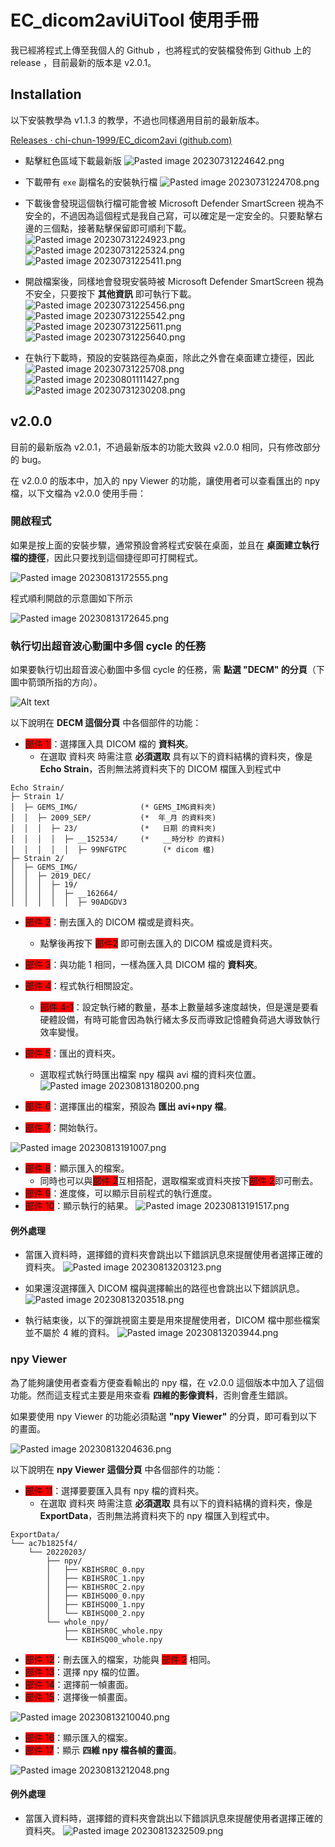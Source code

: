 # EC_dicom2aviUiTool 使用手冊
 我已經將程式上傳至我個人的 Github ，也將程式的安裝檔發佈到 Github 上的 release ，目前最新的版本是 v2.0.1。


## Installation

以下安裝教學為 v1.1.3 的教學，不過也同樣適用目前的最新版本。

[Releases · chi-chun-1999/EC_dicom2avi (github.com)](https://github.com/chi-chun-1999/EC_dicom2avi)



- 點擊紅色區域下載最新版
![Pasted image 20230731224642.png](.assert/Pasted%20image%2020230731224642.png)

- 下載帶有 `exe` 副檔名的安裝執行檔
![Pasted image 20230731224708.png](.assert/Pasted%20image%2020230731224708.png)

- 下載後會發現這個執行檔可能會被 Microsoft Defender SmartScreen 視為不安全的，不過因為這個程式是我自己寫，可以確定是一定安全的。只要點擊右邊的三個點，接著點擊保留即可順利下載。
![Pasted image 20230731224923.png](.assert/Pasted%20image%2020230731224923.png)
![Pasted image 20230731225324.png](.assert/Pasted%20image%2020230731225324.png)
![Pasted image 20230731225411.png](.assert/Pasted%20image%2020230731225411.png)

- 開啟檔案後，同樣地會發現安裝時被 Microsoft Defender SmartScreen 視為不安全，只要按下 __其他資訊__ 即可執行下載。 
![Pasted image 20230731225456.png](.assert/Pasted%20image%2020230731225456.png)
![Pasted image 20230731225542.png](.assert/Pasted%20image%2020230731225542.png)
![Pasted image 20230731225611.png](.assert/Pasted%20image%2020230731225611.png)
![Pasted image 20230731225640.png](.assert/Pasted%20image%2020230731225640.png)

- 在執行下載時，預設的安裝路徑為桌面，除此之外會在桌面建立捷徑，因此
![Pasted image 20230731225708.png](.assert/Pasted%20image%2020230731225708.png)
![Pasted image 20230801111427.png](.assert/Pasted%20image%2020230801111427.png)
![Pasted image 20230731230208.png](.assert/Pasted%20image%2020230731230208.png)



## v2.0.0 
目前的最新版為 v2.0.1，不過最新版本的功能大致與 v2.0.0 相同，只有修改部分的 bug。

在 v2.0.0 的版本中，加入的 npy Viewer 的功能，讓使用者可以查看匯出的 npy 檔，以下文檔為 v2.0.0 使用手冊：

### 開啟程式

如果是按上面的安裝步驟，通常預設會將程式安裝在桌面，並且在 __桌面建立執行檔的捷徑__，因此只要找到這個捷徑即可打開程式。

![Pasted image 20230813172555.png](.assert/Pasted%20image%2020230813172555.png)

程式順利開啟的示意圖如下所示

![Pasted image 20230813172645.png](.assert/Pasted%20image%2020230813172645.png)

### 執行切出超音波心動圖中多個 cycle 的任務


如果要執行切出超音波心動圖中多個 cycle 的任務，需 __點選 "DECM" 的分頁__（下圖中箭頭所指的方向）。

<!-- ![Pasted image 20230813173844.png](.assert/Pasted%20image%2020230813173844.png) -->
![Alt text](.assert/image.png)

以下說明在 __DECM 這個分頁__ 中各個部件的功能：

- <font style="background: red">部件 1 </font>：選擇匯入具 DICOM 檔的 __資料夾__。
	- 在選取 資料夾 時需注意 __必須選取__ 具有以下的資料結構的資料夾，像是 __Echo Strain__，否則無法將資料夾下的 DICOM 檔匯入到程式中
```
Echo Strain/
├─ Strain 1/
│  ├─ GEMS_IMG/              (* GEMS_IMG資料夾)
│  │  ├─ 2009_SEP/           (*  年_月 的資料夾)
│  │  │  ├─ 23/              (*   日期 的資料夾)
│  │  │  │  ├─ __152534/     (*   __時分秒 的資料)
│  │  │  │  │  ├─ 99NFGTPC        (* dicom 檔)
├─ Strain 2/
│  ├─ GEMS_IMG/
│  │  ├─ 2019_DEC/
│  │  │  ├─ 19/
│  │  │  │  ├─ __162664/
│  │  │  │  │  ├─ 90ADGDV3         
```
- <font style="background: red">部件 2</font>：刪去匯入的 DICOM 檔或是資料夾。
	- 點擊後再按下  <font style="background: red">部件2</font> 即可刪去匯入的 DICOM 檔或是資料夾。
- <font style="background: red">部件 3</font>：與功能 1 相同，一樣為匯入具 DICOM 檔的 __資料夾__。
- <font style="background:red">部件 4</font>：程式執行相關設定。
	- <font style="background: red">部件 4-1</font>：設定執行緖的數量，基本上數量越多速度越快，但是還是要看硬體設備，有時可能會因為執行緒太多反而導致記憶體負荷過大導致執行效率變慢。
- <font style="background: red">部件 5</font>：匯出的資料夾。
	- 選取程式執行時匯出檔案 npy 檔與 avi 檔的資料夾位置。
![Pasted image 20230813180200.png](.assert/Pasted%20image%2020230813180200.png)

- <font style="background: red">部件 6</font>：選擇匯出的檔案，預設為 __匯出 avi+npy 檔__。
- <font style="background: red">部件 7</font>：開始執行。

![Pasted image 20230813191007.png](.assert/Pasted%20image%2020230813191007.png)

- <font style="background: red">部件 8</font>：顯示匯入的檔案。
	- 同時也可以與<font style="background: red">部件 2</font>互相搭配，選取檔案或資料夾按下<font style="background: red">部件 2</font>即可刪去。
- <font style="background: red">部件 9</font>：進度條，可以顯示目前程式的執行進度。
- <font style="background: red">部件 10</font>：顯示執行的結果。
![Pasted image 20230813191517.png](.assert/Pasted%20image%2020230813191517.png)
#### 例外處理

- 當匯入資料時，選擇錯的資料夾會跳出以下錯誤訊息來提醒使用者選擇正確的資料夾。
![Pasted image 20230813203123.png](.assert/Pasted%20image%2020230813203123.png)

- 如果還沒選擇匯入 DICOM 檔與選擇輸出的路徑也會跳出以下錯誤訊息。
![Pasted image 20230813203518.png](.assert/Pasted%20image%2020230813203518.png)
- 執行結束後，以下的彈跳視窗主要是用來提醒使用者，DICOM 檔中那些檔案並不屬於 4 維的資料。
![Pasted image 20230813203944.png](.assert/Pasted%20image%2020230813203944.png)

### npy Viewer

為了能夠讓使用者查看方便查看輸出的 npy 檔，在 v2.0.0 這個版本中加入了這個功能。然而這支程式主要是用來查看 __四維的影像資料__，否則會產生錯誤。

如果要使用 npy Viewer 的功能必須點選 __"npy Viewer"__ 的分頁，即可看到以下的畫面。

![Pasted image 20230813204636.png](.assert/Pasted%20image%2020230813204636.png)

以下說明在 __npy Viewer 這個分頁__ 中各個部件的功能：
- <font style="background: red">部件 11</font>：選擇要要匯入具有 npy 檔的資料夾。
	- 在選取 資料夾 時需注意 __必須選取__ 具有以下的資料結構的資料夾，像是 __ExportData__，否則無法將資料夾下的 npy 檔匯入到程式中。
```
ExportData/
└── ac7b1825f4/
    └── 20220203/
        ├── npy/
        │   ├── KBIHSR0C_0.npy
        │   ├── KBIHSR0C_1.npy
        │   ├── KBIHSR0C_2.npy
        │   ├── KBIHSQ00_0.npy
        │   ├── KBIHSQ00_1.npy
        │   └── KBIHSQ00_2.npy
        └── whole_npy/
            ├── KBIHSR0C_whole.npy
            └── KBIHSQ00_whole.npy
```
- <font style="background: red">部件 12</font>：刪去匯入的檔案，功能與 <font style="background: red">部件 2</font> 相同。
- <font style="background: red">部件 13</font>：選擇 npy 檔的位置。
- <font style="background: red">部件 14</font>：選擇前一幀畫面。
- <font style="background: red">部件 15</font>：選擇後一幀畫面。
 
![Pasted image 20230813210040.png](.assert/Pasted%20image%2020230813210040.png)

- <font style="background: red">部件 16</font>：顯示匯入的檔案。
- <font style="background: red">部件 17</font>：顯示 __四維 npy 檔各幀的畫面__。

![Pasted image 20230813212048.png](.assert/Pasted%20image%2020230813212048.png)

#### 例外處理
- 當匯入資料時，選擇錯的資料夾會跳出以下錯誤訊息來提醒使用者選擇正確的資料夾。
![Pasted image 20230813232509.png](.assert/Pasted%20image%2020230813232509.png)